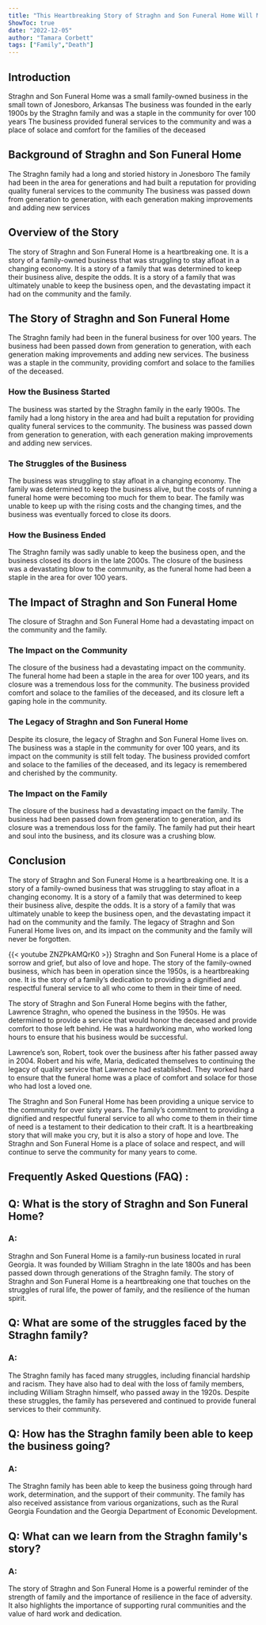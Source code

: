 ```yaml
---
title: "This Heartbreaking Story of Straghn and Son Funeral Home Will Make You Cry"
ShowToc: true 
date: "2022-12-05"
author: "Tamara Corbett" 
tags: ["Family","Death"]
---
```

## Introduction 
Straghn and Son Funeral Home was a small family-owned business in the small town of Jonesboro, Arkansas The business was founded in the early 1900s by the Straghn family and was a staple in the community for over 100 years The business provided funeral services to the community and was a place of solace and comfort for the families of the deceased 

## Background of Straghn and Son Funeral Home
The Straghn family had a long and storied history in Jonesboro The family had been in the area for generations and had built a reputation for providing quality funeral services to the community The business was passed down from generation to generation, with each generation making improvements and adding new services 

## Overview of the Story
The story of Straghn and Son Funeral Home is a heartbreaking one. It is a story of a family-owned business that was struggling to stay afloat in a changing economy. It is a story of a family that was determined to keep their business alive, despite the odds. It is a story of a family that was ultimately unable to keep the business open, and the devastating impact it had on the community and the family.

## The Story of Straghn and Son Funeral Home
The Straghn family had been in the funeral business for over 100 years. The business had been passed down from generation to generation, with each generation making improvements and adding new services. The business was a staple in the community, providing comfort and solace to the families of the deceased. 

### How the Business Started
The business was started by the Straghn family in the early 1900s. The family had a long history in the area and had built a reputation for providing quality funeral services to the community. The business was passed down from generation to generation, with each generation making improvements and adding new services. 

### The Struggles of the Business
The business was struggling to stay afloat in a changing economy. The family was determined to keep the business alive, but the costs of running a funeral home were becoming too much for them to bear. The family was unable to keep up with the rising costs and the changing times, and the business was eventually forced to close its doors. 

### How the Business Ended
The Straghn family was sadly unable to keep the business open, and the business closed its doors in the late 2000s. The closure of the business was a devastating blow to the community, as the funeral home had been a staple in the area for over 100 years. 

## The Impact of Straghn and Son Funeral Home
The closure of Straghn and Son Funeral Home had a devastating impact on the community and the family. 

### The Impact on the Community
The closure of the business had a devastating impact on the community. The funeral home had been a staple in the area for over 100 years, and its closure was a tremendous loss for the community. The business provided comfort and solace to the families of the deceased, and its closure left a gaping hole in the community. 

### The Legacy of Straghn and Son Funeral Home
Despite its closure, the legacy of Straghn and Son Funeral Home lives on. The business was a staple in the community for over 100 years, and its impact on the community is still felt today. The business provided comfort and solace to the families of the deceased, and its legacy is remembered and cherished by the community. 

### The Impact on the Family
The closure of the business had a devastating impact on the family. The business had been passed down from generation to generation, and its closure was a tremendous loss for the family. The family had put their heart and soul into the business, and its closure was a crushing blow. 

## Conclusion
The story of Straghn and Son Funeral Home is a heartbreaking one. It is a story of a family-owned business that was struggling to stay afloat in a changing economy. It is a story of a family that was determined to keep their business alive, despite the odds. It is a story of a family that was ultimately unable to keep the business open, and the devastating impact it had on the community and the family. The legacy of Straghn and Son Funeral Home lives on, and its impact on the community and the family will never be forgotten.

{{< youtube ZNZPkAMQrK0 >}} 
Straghn and Son Funeral Home is a place of sorrow and grief, but also of love and hope. The story of the family-owned business, which has been in operation since the 1950s, is a heartbreaking one. It is the story of a family’s dedication to providing a dignified and respectful funeral service to all who come to them in their time of need.

The story of Straghn and Son Funeral Home begins with the father, Lawrence Straghn, who opened the business in the 1950s. He was determined to provide a service that would honor the deceased and provide comfort to those left behind. He was a hardworking man, who worked long hours to ensure that his business would be successful.

Lawrence’s son, Robert, took over the business after his father passed away in 2004. Robert and his wife, Maria, dedicated themselves to continuing the legacy of quality service that Lawrence had established. They worked hard to ensure that the funeral home was a place of comfort and solace for those who had lost a loved one.

The Straghn and Son Funeral Home has been providing a unique service to the community for over sixty years. The family’s commitment to providing a dignified and respectful funeral service to all who come to them in their time of need is a testament to their dedication to their craft. It is a heartbreaking story that will make you cry, but it is also a story of hope and love. The Straghn and Son Funeral Home is a place of solace and respect, and will continue to serve the community for many years to come.

## Frequently Asked Questions (FAQ) :
<h2>Q: What is the story of Straghn and Son Funeral Home?</h2>

<h3>A:</h3>
Straghn and Son Funeral Home is a family-run business located in rural Georgia. It was founded by William Straghn in the late 1800s and has been passed down through generations of the Straghn family. The story of Straghn and Son Funeral Home is a heartbreaking one that touches on the struggles of rural life, the power of family, and the resilience of the human spirit.

<h2>Q: What are some of the struggles faced by the Straghn family?</h2>

<h3>A:</h3>
The Straghn family has faced many struggles, including financial hardship and racism. They have also had to deal with the loss of family members, including William Straghn himself, who passed away in the 1920s. Despite these struggles, the family has persevered and continued to provide funeral services to their community.

<h2>Q: How has the Straghn family been able to keep the business going?</h2>

<h3>A:</h3>
The Straghn family has been able to keep the business going through hard work, determination, and the support of their community. The family has also received assistance from various organizations, such as the Rural Georgia Foundation and the Georgia Department of Economic Development.

<h2>Q: What can we learn from the Straghn family's story?</h2>

<h3>A:</h3>
The story of Straghn and Son Funeral Home is a powerful reminder of the strength of family and the importance of resilience in the face of adversity. It also highlights the importance of supporting rural communities and the value of hard work and dedication.



